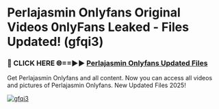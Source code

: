 # Perlajasmin Onlyfans Original Videos 0nlyFans Leaked - Files Updated! (gfqi3)

<h3>🔴 CLICK HERE 🌐==►► <a href="https://tinyurl.com/2m67pmp6" rel="nofollow">Perlajasmin Onlyfans Updated Files</a></h3>

Get Perlajasmin Onlyfans and all content. Now you can access all videos and pictures of Perlajasmin Onlyfans. New Updated Files 2025!

[![gfqi3](https://i.imgur.com/H4QAA4z.gif)](https://tinyurl.com/2m67pmp6)